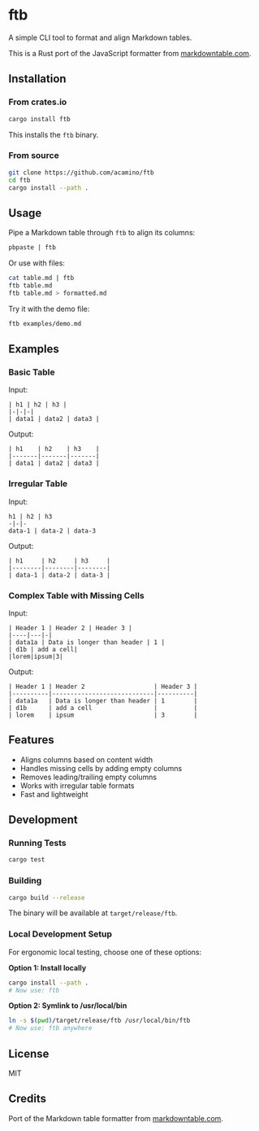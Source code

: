 # ftb

A simple CLI tool to format and align Markdown tables.

This is a Rust port of the JavaScript formatter from [markdowntable.com](http://markdowntable.com/).

## Installation

### From crates.io

```bash
cargo install ftb
```

This installs the `ftb` binary.

### From source

```bash
git clone https://github.com/acamino/ftb
cd ftb
cargo install --path .
```

## Usage

Pipe a Markdown table through `ftb` to align its columns:

```bash
pbpaste | ftb
```

Or use with files:

```bash
cat table.md | ftb
ftb table.md
ftb table.md > formatted.md
```

Try it with the demo file:

```bash
ftb examples/demo.md
```

## Examples

### Basic Table

Input:
```
| h1 | h2 | h3 |
|-|-|-|
| data1 | data2 | data3 |
```

Output:
```
| h1    | h2    | h3    |
|-------|-------|-------|
| data1 | data2 | data3 |
```

### Irregular Table

Input:
```
h1 | h2 | h3
-|-|-
data-1 | data-2 | data-3
```

Output:
```
| h1     | h2     | h3     |
|--------|--------|--------|
| data-1 | data-2 | data-3 |
```

### Complex Table with Missing Cells

Input:
```
| Header 1 | Header 2 | Header 3 |
|----|---|-|
| data1a | Data is longer than header | 1 |
| d1b | add a cell|
|lorem|ipsum|3|
```

Output:
```
| Header 1 | Header 2                   | Header 3 |
|----------|----------------------------|----------|
| data1a   | Data is longer than header | 1        |
| d1b      | add a cell                 |          |
| lorem    | ipsum                      | 3        |
```

## Features

- Aligns columns based on content width
- Handles missing cells by adding empty columns
- Removes leading/trailing empty columns
- Works with irregular table formats
- Fast and lightweight

## Development

### Running Tests

```bash
cargo test
```

### Building

```bash
cargo build --release
```

The binary will be available at `target/release/ftb`.

### Local Development Setup

For ergonomic local testing, choose one of these options:

**Option 1: Install locally**
```bash
cargo install --path .
# Now use: ftb
```

**Option 2: Symlink to /usr/local/bin**
```bash
ln -s $(pwd)/target/release/ftb /usr/local/bin/ftb
# Now use: ftb anywhere
```

## License

MIT

## Credits

Port of the Markdown table formatter from [markdowntable.com](http://markdowntable.com/).
